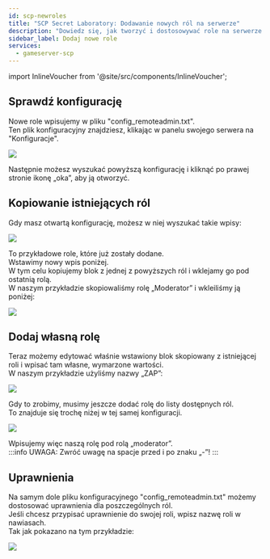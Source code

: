 ```yaml
---
id: scp-newroles
title: "SCP Secret Laboratory: Dodawanie nowych ról na serwerze"
description: "Dowiedz się, jak tworzyć i dostosowywać role na serwerze z określonymi uprawnieniami, aby skutecznie zarządzać zdalną administracją → Sprawdź teraz"
sidebar_label: Dodaj nowe role
services:
  - gameserver-scp 
---
```


import InlineVoucher from '@site/src/components/InlineVoucher';

<InlineVoucher />

## Sprawdź konfigurację
Nowe role wpisujemy w pliku "config_remoteadmin.txt".  
Ten plik konfiguracyjny znajdziesz, klikając w panelu swojego serwera na "Konfiguracje".

![](https://screensaver01.zap-hosting.com/index.php/s/7JEE5gLDyF29mZR/preview)

Następnie możesz wyszukać powyższą konfigurację i kliknąć po prawej stronie ikonę „oka”, aby ją otworzyć.

## Kopiowanie istniejących ról
Gdy masz otwartą konfigurację, możesz w niej wyszukać takie wpisy:

![](https://screensaver01.zap-hosting.com/index.php/s/tDBFmR5g44gxpp5/preview)

To przykładowe role, które już zostały dodane.  
Wstawimy nowy wpis poniżej.  
W tym celu kopiujemy blok z jednej z powyższych ról i wklejamy go pod ostatnią rolą.  
W naszym przykładzie skopiowaliśmy rolę „Moderator” i wkleiliśmy ją poniżej:

![](https://screensaver01.zap-hosting.com/index.php/s/ELHDZCDcT6WDydJ/preview)

## Dodaj własną rolę
Teraz możemy edytować właśnie wstawiony blok skopiowany z istniejącej roli i wpisać tam własne, wymarzone wartości.  
W naszym przykładzie użyliśmy nazwy „ZAP”:

![](https://screensaver01.zap-hosting.com/index.php/s/6gtEmbeBjP5A8zy/preview)

Gdy to zrobimy, musimy jeszcze dodać rolę do listy dostępnych ról.  
To znajduje się trochę niżej w tej samej konfiguracji.

![](https://screensaver01.zap-hosting.com/index.php/s/qNNKnwYaYSjy2XK/preview)

Wpisujemy więc naszą rolę pod rolą „moderator”.  
:::info
UWAGA: Zwróć uwagę na spacje przed i po znaku „-”!
:::

## Uprawnienia
Na samym dole pliku konfiguracyjnego "config_remoteadmin.txt" możemy dostosować uprawnienia dla poszczególnych ról.  
Jeśli chcesz przypisać uprawnienie do swojej roli, wpisz nazwę roli w nawiasach.  
Tak jak pokazano na tym przykładzie:

![](https://screensaver01.zap-hosting.com/index.php/s/kRSiKjYyWsK2RD3/preview)


<InlineVoucher />